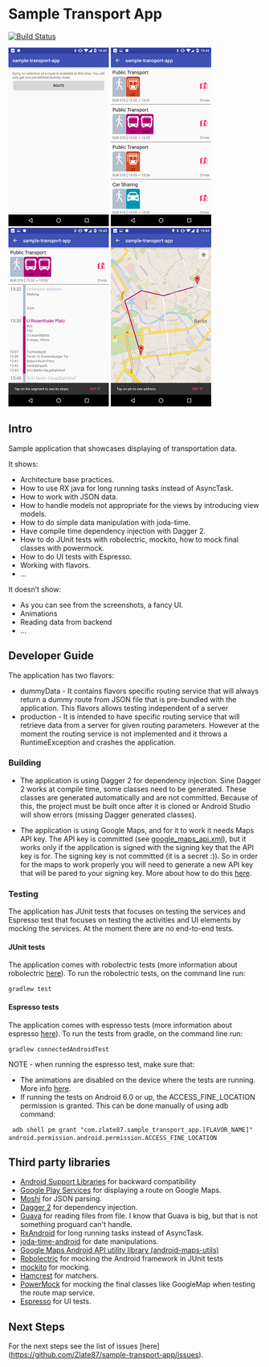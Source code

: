 # Sample Transport App
[![Build Status](https://travis-ci.org/Zlate87/sample-transport-app.svg?branch=master)](https://travis-ci.org/Zlate87/sample-transport-app)

![Screenshot](https://raw.githubusercontent.com/Zlate87/sample-transport-app/master/StartScreen.png)
![Screenshot](https://raw.githubusercontent.com/Zlate87/sample-transport-app/master/RoutesPreviews.png)
![Screenshot](https://raw.githubusercontent.com/Zlate87/sample-transport-app/master/RouteDetails.png)
![Screenshot](https://raw.githubusercontent.com/Zlate87/sample-transport-app/master/RouteMap.png)
## Intro
Sample application that showcases displaying of transportation data.

It shows:
* Architecture base practices.
* How to use RX java for long running tasks instead of AsyncTask.
* How to work with JSON data.
* How to handle models not appropriate for the views by introducing view models.
* How to do simple data manipulation with joda-time.
* Have compile time dependency injection with Dagger 2.
* How to do JUnit tests with robolectric, mockito, how to mock final classes with powermock.
* How to do UI tests with Espresso.
* Working with flavors.
* ...

It doesn’t show:
* As you can see from the screenshots, a fancy UI.
* Animations 
* Reading data from backend
* ...

## Developer Guide
The application has two flavors:
* dummyData - It contains flavors specific routing service that will always return a dummy route from JSON file that is pre-bundled with the application. This flavors allows testing independent of a server
* production - It is intended to have specific routing service that will retrieve data from a server for given routing parameters. However at the moment the routing service is not implemented and it throws a RuntimeException and crashes the application.
 

### Building
* The application is using Dagger 2 for dependency injection. Sine Dagger 2 works at compile time, some classes need to be generated. These classes are generated automatically and are not committed. Because of this, the project must be built once after it is cloned or Android Studio will show errors (missing Dagger generated classes).

* The application is using Google Maps, and for it to work it needs Maps API key. The API key is committed (see [google_maps_api.xml](https://github.com/Zlate87/sample-transport-app/blob/master/app/src/main/res/values/google_maps_api.xml)), but it works only if the application is signed with the signing key that the API key is for. The signing key is not committed (it is a secret :)). So in order for the maps to work properly you will need to generate a new API key that will be pared to your signing key. More about how to do this [here](https://developers.google.com/maps/documentation/android-api/signup?hl=en).

### Testing
The application has JUnit tests that focuses  on testing the services and Espresso test that focuses  on testing the activities and UI elements by mocking the services. At the moment there are no end-to-end tests.

#### JUnit tests
The application comes with robolectric tests (more information about robolectric [here](http://robolectric.org/)). To run the robolectric tests, on the command line run:
```
gradlew test
```
#### Espresso tests
The application comes with espresso tests (more information about espresso [here](https://google.github.io/android-testing-support-library/docs/espresso/index.html)). To run the tests from gradle, on the command line run:
```
gradlew connectedAndroidTest
```
NOTE - when running the espresso test, make sure that: 
* The animations are disabled on the device where the tests are running. More info [here](https://google.github.io/android-testing-support-library/docs/espresso/setup/index.html#running-tests).
* If running the tests on Android 6.0 or up, the ACCESS_FINE_LOCATION permission is granted. This can be done manually of using adb command:
```
 adb shell pm grant "com.zlate87.sample_transport_app.[FLAVOR_NAME]" android.permission.android.permission.ACCESS_FINE_LOCATION
 ```

## Third party libraries
* [Android Support Libraries](http://developer.android.com/tools/support-library/index.html) for backward compatibility
* [Google Play Services](https://developers.google.com/android/guides/overview) for displaying a route on Google Maps.
* [Moshi](https://github.com/square/moshi) for JSON parsing.
* [Dagger 2](http://google.github.io/dagger/) for dependency injection.
* [Guava](https://github.com/google/guava) for reading files from file. I know that Guava is big, but that is not something proguard can't handle.
* [RxAndroid](https://github.com/ReactiveX/RxAndroid) for long running tasks instead of AsyncTask.
* [joda-time-android](https://github.com/dlew/joda-time-android) for date manipulations.
* [Google Maps Android API utility library (android-maps-utils)](https://github.com/googlemaps/android-maps-utils)
* [Robolectric](http://robolectric.org/) for mocking the Android framework in JUnit tests
* [mockito](http://mockito.org/) for mocking.
* [Hamcrest](http://hamcrest.org/JavaHamcrest/) for matchers.
* [PowerMock](https://github.com/jayway/powermock) for mocking the final classes like GoogleMap when testing the route map service. 
* [Espresso](https://google.github.io/android-testing-support-library/docs/espresso/index.html) for UI tests.

## Next Steps
For the next steps see the list of issues [here] (https://github.com/Zlate87/sample-transport-app/issues).
